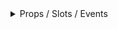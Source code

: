 <details class="my-2 mb-4">
<summary>Props / Slots / Events </summary>
<div class="px-4">
<br/>

## Props

| Prop name         | Description                                               | Type                                            | Values | Default                      |
|-------------------|-----------------------------------------------------------|-------------------------------------------------|--------|------------------------------|
| placeholder       |                                                           | string                                          | -      | () => 'Browse your computer' |
| getFileUrlAction  |                                                           | (fileName: string) => Promise<[string, string]> | -      |                              |
| autoUploadToBlob  |                                                           | boolean                                         | -      | true                         |
| acceptedFileTypes |                                                           | string                                          | -      |                              |
| maxFileSize       |                                                           | number                                          | -      |                              |
| multiple          |                                                           | boolean                                         | -      | true                         |
| maxFileInput      |                                                           | number                                          | -      | null                         |       
| editableFileName  | Makes file name an inline editable field                  | boolean                                         | -      | false                        |       
| validateFileName  | Validate file name when editable file name is set to true | (fileName: string) => Promise<ValidationResult> |        |                              |

## Events

| Event name | Properties | Description |
|------------|------------|-------------|
| input      |            |

## Slots

| Name    | Description | Bindings |
|---------|-------------|----------|
| message |             |          |

          ---

<hr/>

</div>
</details>
